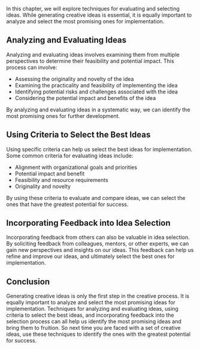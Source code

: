 
In this chapter, we will explore techniques for evaluating and selecting ideas. While generating creative ideas is essential, it is equally important to analyze and select the most promising ones for implementation.

Analyzing and Evaluating Ideas
------------------------------

Analyzing and evaluating ideas involves examining them from multiple perspectives to determine their feasibility and potential impact. This process can involve:

* Assessing the originality and novelty of the idea
* Examining the practicality and feasibility of implementing the idea
* Identifying potential risks and challenges associated with the idea
* Considering the potential impact and benefits of the idea

By analyzing and evaluating ideas in a systematic way, we can identify the most promising ones for further development.

Using Criteria to Select the Best Ideas
---------------------------------------

Using specific criteria can help us select the best ideas for implementation. Some common criteria for evaluating ideas include:

* Alignment with organizational goals and priorities
* Potential impact and benefit
* Feasibility and resource requirements
* Originality and novelty

By using these criteria to evaluate and compare ideas, we can select the ones that have the greatest potential for success.

Incorporating Feedback into Idea Selection
------------------------------------------

Incorporating feedback from others can also be valuable in idea selection. By soliciting feedback from colleagues, mentors, or other experts, we can gain new perspectives and insights on our ideas. This feedback can help us refine and improve our ideas, and ultimately select the best ones for implementation.

Conclusion
----------

Generating creative ideas is only the first step in the creative process. It is equally important to analyze and select the most promising ideas for implementation. Techniques for analyzing and evaluating ideas, using criteria to select the best ideas, and incorporating feedback into the selection process can all help us identify the most promising ideas and bring them to fruition. So next time you are faced with a set of creative ideas, use these techniques to identify the ones with the greatest potential for success.

